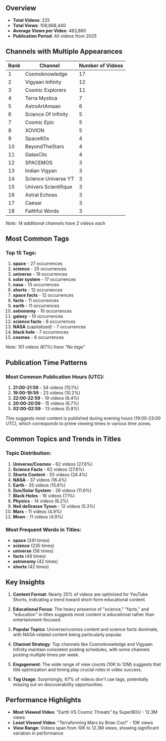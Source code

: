 ## Overview
- **Total Videos**: 225
- **Total Views**: 108,868,440
- **Average Views per Video**: 483,860
- **Publication Period**: All videos from 2025

## Channels with Multiple Appearances

| Rank | Channel | Number of Videos |
|------|---------|-----------------|
| 1 | Cosmoknowledge | 17 |
| 2 | Vigyaan Infinity | 12 |
| 3 | Cosmic Explorers | 11 |
| 4 | Terra Mystica | 7 |
| 5 | AstroArtAmaan | 6 |
| 6 | Science Of Infinity | 5 |
| 7 | Cosmic Epic | 5 |
| 8 | XOVION | 5 |
| 9 | Space60s | 4 |
| 10 | BeyondTheStars | 4 |
| 11 | GalaxClic | 4 |
| 12 | SPACEMOS | 3 |
| 13 | Indian Vigyan | 3 |
| 14 | Science Universe YT | 3 |
| 15 | Univers Scientifique | 3 |
| 16 | Astral Echoes | 3 |
| 17 | Caesar | 3 |
| 18 | Faithful Words | 3 |

*Note: 14 additional channels have 2 videos each*

## Most Common Tags

### Top 15 Tags:
1. **space** - 27 occurrences
2. **science** - 25 occurrences
3. **universe** - 19 occurrences
4. **solar system** - 17 occurrences
5. **nasa** - 13 occurrences
6. **shorts** - 12 occurrences
7. **space facts** - 12 occurrences
8. **facts** - 11 occurrences
9. **earth** - 11 occurrences
10. **astronomy** - 10 occurrences
11. **galaxy** - 10 occurrences
12. **science facts** - 8 occurrences
13. **NASA** (capitalized) - 7 occurrences
14. **black hole** - 7 occurrences
15. **cosmos** - 6 occurrences

*Note: 151 videos (67%) have "No tags"*

## Publication Time Patterns

### Most Common Publication Hours (UTC):
1. **21:00-21:59** - 34 videos (15.1%)
2. **19:00-19:59** - 23 videos (10.2%)
3. **22:00-22:59** - 19 videos (8.4%)
4. **20:00-20:59** - 15 videos (6.7%)
5. **02:00-02:59** - 13 videos (5.8%)

This suggests most content is published during evening hours (19:00-23:00 UTC), which corresponds to prime viewing times in various time zones.

## Common Topics and Trends in Titles

### Topic Distribution:
1. **Universe/Cosmos** - 62 videos (27.6%)
2. **Science Facts** - 62 videos (27.6%)
3. **Shorts Content** - 55 videos (24.4%)
4. **NASA** - 37 videos (16.4%)
5. **Earth** - 35 videos (15.6%)
6. **Sun/Solar System** - 26 videos (11.6%)
7. **Black Holes** - 16 videos (7.1%)
8. **Physics** - 14 videos (6.2%)
9. **Neil deGrasse Tyson** - 12 videos (5.3%)
10. **Mars** - 11 videos (4.9%)
11. **Moon** - 11 videos (4.9%)

### Most Frequent Words in Titles:
- **space** (241 times)
- **science** (235 times)
- **universe** (58 times)
- **facts** (48 times)
- **astronomy** (42 times)
- **shorts** (42 times)

## Key Insights

1. **Content Format**: Nearly 25% of videos are optimized for YouTube Shorts, indicating a trend toward short-form educational content.

2. **Educational Focus**: The heavy presence of "science," "facts," and "education" in titles suggests most content is educational rather than entertainment-focused.

3. **Popular Topics**: Universe/cosmos content and science facts dominate, with NASA-related content being particularly popular.

4. **Channel Strategy**: Top channels like Cosmoknowledge and Vigyaan Infinity maintain consistent posting schedules, with some channels posting multiple times per week.

5. **Engagement**: The wide range of view counts (10K to 12M) suggests that title optimization and timing play crucial roles in video success.

6. **Tag Usage**: Surprisingly, 67% of videos don't use tags, potentially missing out on discoverability opportunities.

## Performance Highlights
- **Most Viewed Video**: "Earth VS Cosmic Threats" by SuperBOU - 12.3M views
- **Least Viewed Video**: "Terraforming Mars by Brian Cox!" - 10K views
- **View Range**: Videos span from 10K to 12.3M views, showing significant variation in performance
